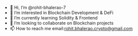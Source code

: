 - 👋 Hi, I’m @rohit-bhalerao-7
- 👀 I’m interested in Blockchain Development & DeFi
- 🌱 I’m currently learning Solidity & Frontend
- 💞️ I’m looking to collaborate on Blockchain projects
- 📫 How to reach me email:rohit.bhalerao.crypto@gmail.com

<!---
rohit-bhalerao-7/rohit-bhalerao-7 is a ✨ special ✨ repository because its `README.md` (this file) appears on your GitHub profile.
You can click the Preview link to take a look at your changes.
--->
